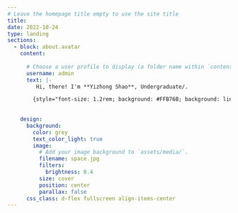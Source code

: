 ```yaml
---
# Leave the homepage title empty to use the site title
title:
date: 2022-10-24
type: landing
sections:
  - block: about.avatar
    content:
  
      # Choose a user profile to display (a folder name within `content/authors/`)
      username: admin
      text: |-
         Hi, there! I'm **Yizhong Shao**, Undergraduate/.

        {style="font-size: 1.2rem; background: #FFB76B; background: linear-gradient(to right, #FFB76B 0%, #FFA73D 30%, #FF7C00 60%, #FF7F04 100%); -webkit-background-clip: text; -webkit-text-fill-color: transparent;"}
      
      
    design:
      background:
        color: grey
        text_color_light: true
        image:
          # Add your image background to `assets/media/`.
          filename: space.jpg
          filters:
            brightness: 0.4
          size: cover
          position: center
          parallax: false
      css_class: d-flex fullscreen align-items-center
---
```

